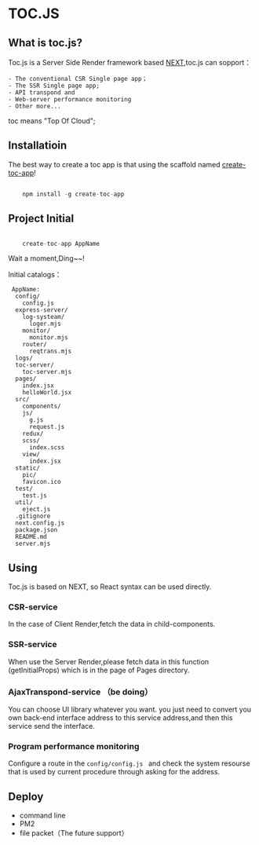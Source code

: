 # TOC.JS

## What is toc.js?
Toc.js is a Server Side Render framework based [NEXT](https://nextjs.org),toc.js can sopport：

    - The conventional CSR Single page app；
    - The SSR Single page app;
    - API transpond and 
    - Web-server performance monitoring
    - Other more...

toc means "Top Of Cloud";

## Installatioin
The best way to create a toc app is that using the scaffold named [create-toc-app](https://www.npmjs.com/package/create-toc-app)!
```javascript

    npm install -g create-toc-app

```

## Project Initial

```javascript

    create-toc-app AppName

```
Wait a moment,Ding~~!

Initial catalogs：
```
 AppName:
  config/
    config.js
  express-server/
    log-systeam/
      loger.mjs
    monitor/
      monitor.mjs
    router/
      reqtrans.mjs
  logs/
  toc-server/
    toc-server.mjs  
  pages/
    index.jsx
    helloWorld.jsx
  src/
    components/
    js/
      g.js
      request.js
    redux/
    scss/
      index.scss
    view/
      index.jsx
  static/
    pic/
    favicon.ico
  test/
    test.js
  util/
    eject.js
  .gitignore
  next.config.js
  package.json
  README.md
  server.mjs
```



## Using

Toc.js is based on NEXT, so React syntax can be used directly.


### CSR-service
In the case of Client Render,fetch the data in child-components.

### SSR-service
When use the Server Render,please fetch data in this function (getInitialProps) which is in the page of Pages directory.

### AjaxTranspond-service （be doing）
You can choose UI library  whatever you want. you just need to convert you own back-end interface address to this service address,and then this service send the interface.

### Program performance monitoring

Configure a route in the `config/config.js ` and check the system resourse that is used by current procedure through asking for the address.


## Deploy
- command line
- PM2
- file packet（The future support）
